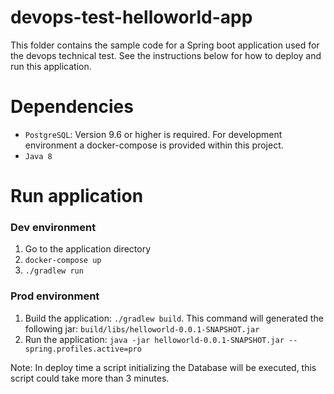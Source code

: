# devops-test-helloworld-app

This folder contains the sample code for a Spring boot application used for the devops technical test. See the instructions below for how to deploy and run this application.

[ci-badge]: https://storage.googleapis.com/nodejs-getting-started-tests-badges/1-tests.svg

# Dependencies
* `PostgreSQL`: Version 9.6 or higher is required. For development environment a docker-compose is provided within this project.
* `Java 8`

# Run application

### Dev environment

1. Go to the application directory
2. `docker-compose up`
3. `./gradlew run`

### Prod environment

1. Build the application: `./gradlew build`. This command will generated the following jar: `build/libs/helloworld-0.0.1-SNAPSHOT.jar`
2. Run the application: `java -jar helloworld-0.0.1-SNAPSHOT.jar --spring.profiles.active=pro`

Note:  In deploy time a script initializing the Database will be executed, this script could take more than 3 minutes.
